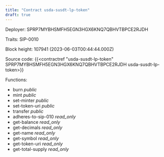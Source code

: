 ```yaml
---
title: "Contract usda-susdt-lp-token"
draft: true
---
```

Deployer: SPRP7MYBHSMFH5EGN3HGX6KNQ7QBHVTBPCE2RJDH

Traits:
 SIP-0010



Block height: 107941 (2023-06-03T00:44:44.000Z)

Source code: {{<contractref "usda-susdt-lp-token" SPRP7MYBHSMFH5EGN3HGX6KNQ7QBHVTBPCE2RJDH usda-susdt-lp-token>}}

Functions:

* burn _public_
* mint _public_
* set-minter _public_
* set-token-uri _public_
* transfer _public_
* adheres-to-sip-010 _read_only_
* get-balance _read_only_
* get-decimals _read_only_
* get-name _read_only_
* get-symbol _read_only_
* get-token-uri _read_only_
* get-total-supply _read_only_
